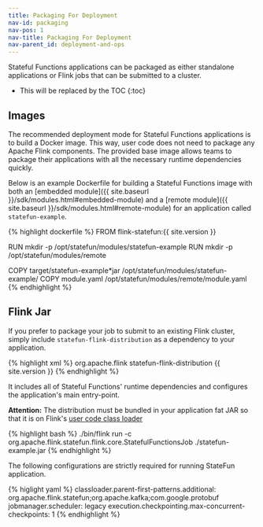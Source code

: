 ```yaml
---
title: Packaging For Deployment
nav-id: packaging
nav-pos: 1
nav-title: Packaging For Deployment
nav-parent_id: deployment-and-ops
---
```

<!--
Licensed to the Apache Software Foundation (ASF) under one
or more contributor license agreements.  See the NOTICE file
distributed with this work for additional information
regarding copyright ownership.  The ASF licenses this file
to you under the Apache License, Version 2.0 (the
"License"); you may not use this file except in compliance
with the License.  You may obtain a copy of the License at

  http://www.apache.org/licenses/LICENSE-2.0

Unless required by applicable law or agreed to in writing,
software distributed under the License is distributed on an
"AS IS" BASIS, WITHOUT WARRANTIES OR CONDITIONS OF ANY
KIND, either express or implied.  See the License for the
specific language governing permissions and limitations
under the License.
-->

Stateful Functions applications can be packaged as either standalone applications or Flink jobs that can be submitted to a cluster.

* This will be replaced by the TOC
{:toc}

## Images

The recommended deployment mode for Stateful Functions applications is to build a Docker image.
This way, user code does not need to package any Apache Flink components.
The provided base image allows teams to package their applications with all the necessary runtime dependencies quickly.

Below is an example Dockerfile for building a Stateful Functions image with both an [embedded module]({{ site.baseurl }}/sdk/modules.html#embedded-module) and a [remote module]({{ site.baseurl }}/sdk/modules.html#remote-module) for an application called ``statefun-example``.

{% highlight dockerfile %}
FROM flink-statefun:{{ site.version }}

RUN mkdir -p /opt/statefun/modules/statefun-example
RUN mkdir -p /opt/statefun/modules/remote

COPY target/statefun-example*jar /opt/statefun/modules/statefun-example/
COPY module.yaml /opt/statefun/modules/remote/module.yaml
{% endhighlight %}

## Flink Jar

If you prefer to package your job to submit to an existing Flink cluster, simply include ``statefun-flink-distribution`` as a dependency to your application.

{% highlight xml %}
<dependency>
	<groupId>org.apache.flink</groupId>
	<artifactId>statefun-flink-distribution</artifactId>
	<version>{{ site.version }}</version>
</dependency>
{% endhighlight %}

It includes all of Stateful Functions' runtime dependencies and configures the application's main entry-point.

<div class="alert alert-info">
  <strong>Attention:</strong> The distribution must be bundled in your application fat JAR so that it is on Flink's <a href="https://ci.apache.org/projects/flink/flink-docs-stable/monitoring/debugging_classloading.html#inverted-class-loading-and-classloader-resolution-order">user code class loader</a>
</div>

{% highlight bash %}
./bin/flink run -c org.apache.flink.statefun.flink.core.StatefulFunctionsJob ./statefun-example.jar
{% endhighlight %}

The following configurations are strictly required for running StateFun application.

{% higlight yaml %}
classloader.parent-first-patterns.additional: org.apache.flink.statefun;org.apache.kafka;com.google.protobuf
jobmanager.scheduler: legacy
execution.checkpointing.max-concurrent-checkpoints: 1
{% endhighlight %}

